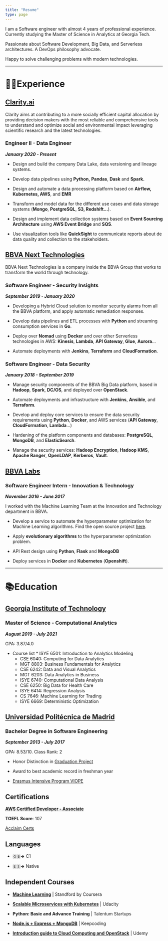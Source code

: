 ```yaml
---
title: "Resume"
type: page
---
```



I am a Software engineer with almost 4 years of professional experience. Currently studying the Master of Science in Analytics at Georgia Tech.

Passionate about Software Development, Big Data, and Serverless architectures. A DevOps philosophy advocate.

Happy to solve challenging problems with modern technologies.

---

# 👨‍💻Experience

## **[Clarity.ai](https://clarity.ai/)** 

Clarity aims at contributing to a more socially efficient capital allocation by providing decision makers with the most reliable and comprehensive tools to understand and optimize social and environmental impact leveraging scientific research and the latest technologies.

### Engineer II - Data Engineer

__*January 2020 - Present*__

* Design and build the company Data Lake, data versioning and lineage systems.

* Develop data pipelines using __Python,__ __Pandas__, **Dask** and **Spark.**

* Design and automate a data processing platform based on __Airflow,__ __Kubernetes, AWS__, and __EMR__

* Transform and model data for the different use cases and data storage systems (__Mongo__, __PostgreSQL__, __S3, Redshift...__).

* Design and implement data collection systems based on __Event Sourcing Architecture__ using __AWS Event Bridge__ and __SQS__.

* Use visualization tools like __QuickSight__ to communicate reports about de data quality and collection to the stakeholders.

## [BBVA Next Technologies](https://www.bbvanexttechnologies.com/)

BBVA Next Technologies is a company inside the BBVA Group that works to transform the world through technology. 

### Software Engineer - Security Insights

__*September 2019 - January 2020*__

* Developing a Hybrid Cloud solution to monitor security alarms from all the BBVA platform, and apply automatic remediation responses.

* Develop data pipelines and ETL processes with __Python__ and streaming consumption services in __Go__.

* Deploy over __Nomad__ using __Docker__ and over other Serverless technologies in AWS: __Kinesis__, __Lambda__, __API Gateway__, __Glue__, __Aurora__...

* Automate deployments with __Jenkins__, __Terraform__ and __CloudFormation__.

### Software Engineer - Data Security

**_January 2018 - September 2019_** 

* Manage security components of the BBVA Big Data platform, based in __Hadoop__, __Spark__, __DC/OS__, and deployed over __OpenStack__. 

* Automate deployments and infrastructure with __Jenkins__, __Ansible__, and __Terraform__.

* Develop and deploy core services to ensure the data security requirements using __Python__, __Docker__, and AWS services (__API Gateway__, __CloudFormation__, **Lambda**…) 

* Hardening of the platform components and databases: __PostgreSQL__, __MongoDB__, and __ElasticSearch__. 

* Manage the security services: __Hadoop Encryption__, __Hadoop KMS__, __Apache Ranger__, __OpenLDAP__, __Kerberos__, __Vault__.

## **[BBVA Labs](https://www.bbva.com/en/welcome-bbva-labs/)** 

### Software Engineer Intern - Innovation & Technology

__*November 2016 - June 2017*__

I worked with the Machine Learning Team at the Innovation and Technology department in BBVA. 

* Develop a service to automate the hyperparameter optimization for Machine Learning algorithms. Find the open source project [here](https://github.com/BBVA/BeagleML).

* Apply __evolutionary algorithms__ to the hyperparameter optimization problem. 

* API Rest design using __Python__, __Flask__ and __MongoDB__ 

* Deploy services in __Docker__ and __Kubernetes__ (__Openshift__).

---

# 📚Education

## [Georgia Institute of Technology](https://pe.gatech.edu/degrees/analytics)

### Master of Science - Computational Analytics

__*August 2019 - July 2021*__ 

GPA: 3.87/4.0


- Course list    * ISYE 6501: Introduction to Analytics Modeling
    * CSE 6040: Computing for Data Analytics
    * MGT 8803: Business Fundamentals for Analytics
    * CSE 6242: Data and Visual Analytics
    * MGT 6203: Data Analytics in Business
    * ISYE 6740: Computational Data Analysis
    * CSE 6250: Big Data for Health Care
    * ISYE 6414: Regression Analysis
    * CS 7646: Machine Learning for Trading
    * ISYE 6669: Deterministic Optimization


## **[Universidad Politécnica de Madrid](https://www.etsisi.upm.es/)** 

### Bachelor Degree in Software Engineering

__*September 2013 - July 2017*__ 

GPA: 8.53/10. Class Rank: 2

* Honor Distinction in [Graduation Project](https://github.com/pablosjv/aco-spark/blob/master/GraduationProjectPabloSanJose.pdf)

* Award to best academic record in freshman year

* [Erasmus Intensive Program VIOPE](https://ip-viope.metropolia.fi/wiki/index.php/Main_Page)

## Certifications

**[AWS Certified Developer - Associate](https://www.youracclaim.com/badges/deaceaa1-7a27-45f4-9ecc-c8d8094e9a74/public_url)** 

__TOEFL Score__: 107

[Acclaim Certs](https://www.youracclaim.com/users/pablo-san-jose/badges)

## Languages

* 🇬🇧**→** C1 

* 🇪🇸**→** Native

## Independent Courses

* **[Machine Learning](https://www.coursera.org/account/accomplishments/verify/3JJFHNBVFKWF)**  | Standford by Coursera

* **[Scalable Microservices with Kubernetes](https://eu.udacity.com/course/scalable-microservices-with-kubernetes--ud615)**  | Udacity

* __Python: Basic and Advance Training__ | Talentum Startups

* **[Node.js + Express + MongoDB](https://pablosanjoseresume.files.wordpress.com/2018/01/famtalentumstartupscursonodekconlineoct17_sanjosecc81_pablo.pdf)**  | Keepcoding

* **[Introduction guide to Cloud Computing and OpenStack](https://www.udemy.com/certificate/UC-AH7QISUJ/)**  | Udemy


